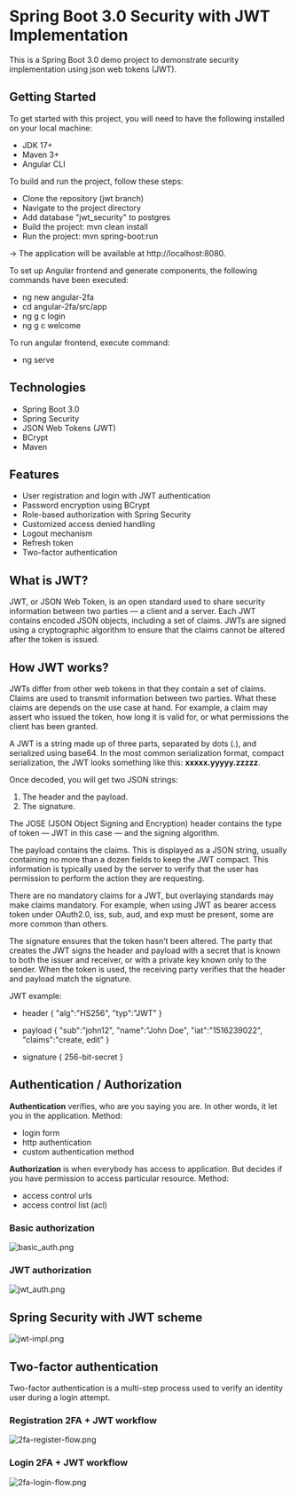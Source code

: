 # Spring Boot 3.0 Security with JWT Implementation
This is a Spring Boot 3.0 demo project to demonstrate security implementation
using json web tokens (JWT).


## Getting Started
To get started with this project, you will need to have the following installed on your local
machine:

* JDK 17+
* Maven 3+
* Angular CLI

To build and run the project, follow these steps:

* Clone the repository (jwt branch)
* Navigate to the project directory
* Add database "jwt_security" to postgres
* Build the project: mvn clean install
* Run the project: mvn spring-boot:run

-> The application will be available at http://localhost:8080.

To set up Angular frontend and generate components, the following commands have been executed:

* ng new angular-2fa
* cd angular-2fa/src/app
* ng g c login
* ng g c welcome

To run angular frontend, execute command:

* ng serve


## Technologies
* Spring Boot 3.0
* Spring Security
* JSON Web Tokens (JWT)
* BCrypt
* Maven


## Features
* User registration and login with JWT authentication
* Password encryption using BCrypt
* Role-based authorization with Spring Security
* Customized access denied handling
* Logout mechanism
* Refresh token
* Two-factor authentication


## What is JWT?
JWT, or JSON Web Token, is an open standard used to share security information 
between two parties — a client and a server. Each JWT contains encoded JSON objects, 
including a set of claims. JWTs are signed using a cryptographic algorithm to ensure 
that the claims cannot be altered after the token is issued.


## How JWT works?
JWTs differ from other web tokens in that they contain a set of claims. Claims are used 
to transmit information between two parties. What these claims are depends on the use 
case at hand. For example, a claim may assert who issued the token, how long it is valid 
for, or what permissions the client has been granted.

A JWT is a string made up of three parts, separated by dots (.), and serialized using base64. 
In the most common serialization format, compact serialization, the JWT looks something like 
this: <b>xxxxx.yyyyy.zzzzz</b>.

Once decoded, you will get two JSON strings:

1. The header and the payload.
2. The signature.

The JOSE (JSON Object Signing and Encryption) header contains the type of token — JWT in this 
case — and the signing algorithm.

The payload contains the claims. This is displayed as a JSON string, usually containing no more 
than a dozen fields to keep the JWT compact. This information is typically used by the server to 
verify that the user has permission to perform the action they are requesting.

There are no mandatory claims for a JWT, but overlaying standards may make claims mandatory. For 
example, when using JWT as bearer access token under OAuth2.0, iss, sub, aud, and exp must be 
present, some are more common than others.

The signature ensures that the token hasn’t been altered. The party that creates the JWT signs the 
header and payload with a secret that is known to both the issuer and receiver, or with a private 
key known only to the sender. When the token is used, the receiving party verifies that the header 
and payload match the signature.

JWT example:

* header {
  "alg":"HS256",
  "typ":"JWT"
  }

* payload {
  "sub":"john12",
  "name":"John Doe",
  "iat":"1516239022",
  "claims":"create, edit"
  }

* signature {
  256-bit-secret
  }


## Authentication / Authorization
<b>Authentication</b> verifies, who are you saying you are. In other words, it let you in the
application. Method:
* login form
* http authentication
* custom authentication method

<b>Authorization </b> is when everybody has access to application. But decides if you have
permission to access particular resource. Method:
* access control urls
* access control list (acl)

### Basic authorization

![basic_auth.png](src%2Fmain%2Fresources%2Fstatic%2Fbasic_auth.png)

### JWT authorization

![jwt_auth.png](src%2Fmain%2Fresources%2Fstatic%2Fjwt_auth.png)


## Spring Security with JWT scheme

![jwt-impl.png](src%2Fmain%2Fresources%2Fstatic%2Fjwt-impl.png)


## Two-factor authentication

Two-factor authentication is a multi-step process used to verify an identity user during a login attempt.

### Registration 2FA + JWT workflow 

![2fa-register-flow.png](src%2Fmain%2Fresources%2Fstatic%2F2fa-register-flow.png)

### Login 2FA + JWT workflow

![2fa-login-flow.png](src%2Fmain%2Fresources%2Fstatic%2F2fa-login-flow.png)


